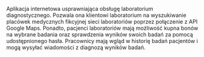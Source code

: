 Aplikacja internetowa usprawniająca obsługę laboratorium diagnostycznego. Pozwala ona klientowi laboratorium na wyszukiwanie placówek medycznych fikcyjnej sieci laboratoriów poprzez połączenie z API Google Maps. Ponadto, pacjenci laboratoriów mają możliwość kupna bonów na wybrane badania oraz sprawdzenia wyników swoich badań za pomocą udostępnionego hasła. Pracownicy mają wgląd w historię badań pacjentów i mogą wysyłać wiadomości z diagnozą wyników badań.
